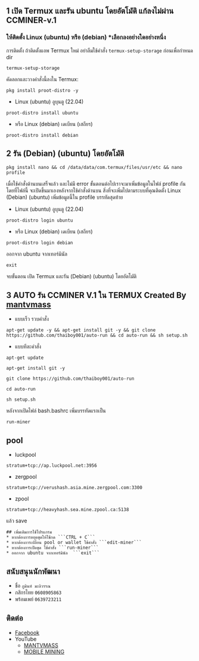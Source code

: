 ## 1 เปิด Termux และรัน ubuntu โดยอัตโมัติ แก้ลงไม่ผ่าน CCMINER-v.1
### ให้ติดตั้ง Linux (ubuntu) หรือ (debian) *เลือกลงอย่างใดอย่างหนึ่ง
การติดตั้ง
ถ้าติดตั้งแอพ Termux ใหม่ อย่าลืมใช้คำสั่ง ```termux-setup-storage``` ก่อนเพื่อกำหนด dir
```
termux-setup-storage
```
คัดลอกและวางคำสั่งนี้ลงใน Termux:
```
pkg install proot-distro -y
```
* Linux (ubuntu) อูบุนตู (22.04)
```
proot-distro install ubuntu
```
* หรือ Linux (debian) เดเบียน (เสถียร)
```
proot-distro install debian
```
## 2 รัน (Debian) (ubuntu) โดยอัตโมัติ
```
pkg install nano && cd /data/data/com.termux/files/usr/etc && nano profile
```
เมื่อใช้คำสั่งด้านบนเสร็จแล้ว และไม่มี error ขั้นตอนต่อไปเราจะมาเพิ่มข้อมูลในไฟล์ profile กันโดยที่ไฟล์นี้
จะเปิดขึ้นมาเองหลังจากใช้คำสั่งด้านบน สิ่งที่จะเพิ่มไปตามระบบที่คุณติดตั้ง
Linux (Debian) (ubuntu) เพิ่มข้อมูลนี้ใน profile บรรทัดสุดท้าย

* Linux (ubuntu) อูบุนตู (22.04)
```
proot-distro login ubuntu
```
* หรือ Linux (debian) เดเบียน (เสถียร)
```
proot-distro login debian
```
ออกจาก ubuntu จากเทอร์มินัล
```
exit
```
จบขั้นตอน เปิด Termux และรัน (Debian) (ubuntu) โดยอัตโมัติ
## 3 AUTO รัน CCMINER V.1 ใน TERMUX Created By [mantvmass](https://github.com/mantvmass)
* แบบเร็ว รวบคําสั่ง
```
apt-get update -y && apt-get install git -y && git clone https://github.com/thaiboy001/auto-run && cd auto-run && sh setup.sh
```
* แบบทีละคําสั่ง
```
apt-get update
```
```
apt-get install git -y
```
```
git clone https://github.com/thaiboy001/auto-run
```
```
cd auto-run
```
```
sh setup.sh
```
หลังจากเปิดไฟล์ bash.bashrc เพิ่มบรรทัดแรกเป็น
```
run-miner
```
## pool
* luckpool
```
stratum+tcp://ap.luckpool.net:3956
```
* zergpool
```
stratum+tcp://verushash.asia.mine.zergpool.com:3300
```
* zpool
```
stratum+tcp://heavyhash.sea.mine.zpool.ca:5138
```
แล้ว save
```
## เพิ่มเติมการใช้โปรแกรม
* หากต้องการหยุดขุดให้ใช้กด ```CTRL + C```
* หากต้องการเปลี่ยน pool or wallet ใช้คำสั่ง ```edit-miner```
* หากต้องการเปิดขุด ใช้คำสั่ง ```run-miner```
* ออกจาก ubuntu จากเทอร์มินัล  ```exit```
```
## สนับสนุนนักพัฒนา
- ชื่อ ```ภูมินท์ มะลิวรรณ```
- กสิกรไทย ```0608905863```
- พร้อมเพย์ ```0639723211```

## ติดต่อ
* [Facebook](https://www.facebook.com/PhuminMaliwan)
* YouTube
   * [MANTVMASS](https://www.youtube.com/channel/UCYJk0E1wwY3zX-i8tn95mhw)
   * [MOBILE MINING](https://www.youtube.com/channel/UCevNnlKLgRTg-cku5JQ2Ahw) 

